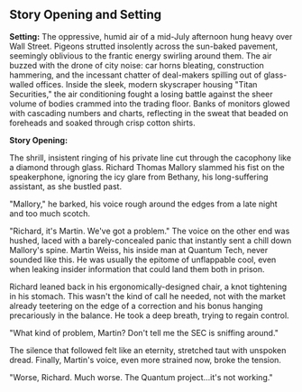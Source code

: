 ## Story Opening and Setting

**Setting:** The oppressive, humid air of a mid-July afternoon hung heavy over Wall Street. Pigeons strutted insolently across the sun-baked pavement, seemingly oblivious to the frantic energy swirling around them. The air buzzed with the drone of city noise: car horns bleating, construction hammering, and the incessant chatter of deal-makers spilling out of glass-walled offices. Inside the sleek, modern skyscraper housing "Titan Securities," the air conditioning fought a losing battle against the sheer volume of bodies crammed into the trading floor. Banks of monitors glowed with cascading numbers and charts, reflecting in the sweat that beaded on foreheads and soaked through crisp cotton shirts.

**Story Opening:**

The shrill, insistent ringing of his private line cut through the cacophony like a diamond through glass. Richard Thomas Mallory slammed his fist on the speakerphone, ignoring the icy glare from Bethany, his long-suffering assistant, as she bustled past.

"Mallory," he barked, his voice rough around the edges from a late night and too much scotch.

"Richard, it's Martin. We've got a problem." The voice on the other end was hushed, laced with a barely-concealed panic that instantly sent a chill down Mallory's spine. Martin Weiss, his inside man at Quantum Tech, never sounded like this. He was usually the epitome of unflappable cool, even when leaking insider information that could land them both in prison.

Richard leaned back in his ergonomically-designed chair, a knot tightening in his stomach. This wasn't the kind of call he needed, not with the market already teetering on the edge of a correction and his bonus hanging precariously in the balance. He took a deep breath, trying to regain control.

"What kind of problem, Martin? Don't tell me the SEC is sniffing around."

The silence that followed felt like an eternity, stretched taut with unspoken dread. Finally, Martin's voice, even more strained now, broke the tension.

"Worse, Richard. Much worse. The Quantum project...it's not working."
